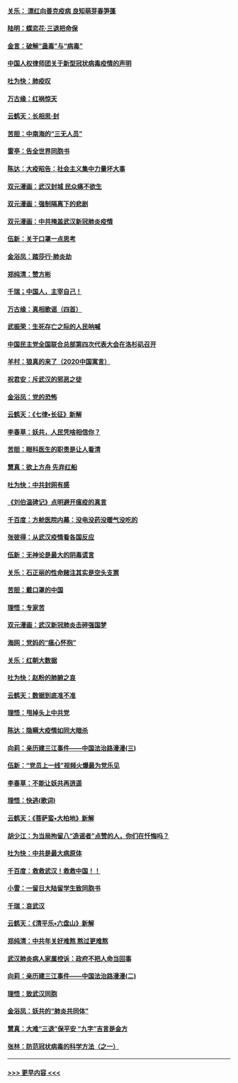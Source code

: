 #### [关乐： 漂红向善克疫病 良知萌芽春笋蓬](../pages/nsc993/n11865710.md?t=02140055) 
#### [陆明：蝶恋花‧三退把命保](../pages/nsc993/n11865673.md?t=02140055) 
#### [金言：破解“蛊毒”与“病毒”](../pages/nsc993/n11864103.md?t=02140055) 
#### [中国人权律师团关于新型冠状病毒疫情的声明](../pages/nsc993/n11864249.md?t=02140055) 
#### [吐为快：肺疫叹](../pages/nsc993/n11864027.md?t=02140055) 
#### [万古缘：红祸惊天](../pages/nsc993/n11864079.md?t=02140055) 
#### [云鹤天：长相思‧封](../pages/nsc993/n11864006.md?t=02140055) 
#### [苦胆：中南海的“三无人员”](../pages/nsc993/n11862997.md?t=02140055) 
#### [雷亭：告全世界同胞书](../pages/nsc993/n11862572.md?t=02140055) 
#### [陈达：大疫昭告：社会主义集中力量坏大事](../pages/nsc993/n11859419.md?t=02140055) 
#### [双元漫画：武汉封城 民众痛不欲生](../pages/nsc993/n11859287.md?t=02140055) 
#### [双元漫画：强制隔离下的悲剧](../pages/nsc993/n11859244.md?t=02140055) 
#### [双元漫画：中共掩盖武汉新冠肺炎疫情](../pages/nsc993/n11858249.md?t=02140055) 
#### [伍新：关于口罩一点思考](../pages/nsc993/n11859195.md?t=02140055) 
#### [金浴凤：踏莎行‧肺炎劫](../pages/nsc993/n11858227.md?t=02140055) 
#### [郑纯清：赞方彬](../pages/nsc993/n11856803.md?t=02140055) 
#### [千瑞；中国人，主宰自己！](../pages/nsc993/n11856793.md?t=02140055) 
#### [万古缘：真相歌谣（四首）](../pages/nsc993/n11856263.md?t=02140055) 
#### [武振荣：生死存亡之际的人民呐喊](../pages/nsc993/n11856256.md?t=02140055) 
#### [中国民主党全国联合总部第四次代表大会在洛杉矶召开](../pages/nsc993/n11856344.md?t=02140055) 
#### [羊村：狼真的来了（2020中国寓言）](../pages/nsc993/n11856229.md?t=02140055) 
#### [祝君安：斥武汉的邪恶之徒](../pages/nsc993/n11855861.md?t=02140055) 
#### [金浴凤：党的恐怖](../pages/nsc993/n11855849.md?t=02140055) 
#### [云鹤天：《七律▪长征》新解](../pages/nsc993/n11855479.md?t=02140055) 
#### [李春草：妖共，人民凭啥相信你？](../pages/nsc993/n11855196.md?t=02140055) 
#### [苦胆：眼科医生的职责是让人看清](../pages/nsc993/n11853840.md?t=02140055) 
#### [慧真：欲上方舟 先弃红船](../pages/nsc993/n11853483.md?t=02140055) 
#### [吐为快：中共封网有感](../pages/nsc993/n11852575.md?t=02140055) 
#### [《刘伯温碑记》点明避开瘟疫的真言](../pages/nsc993/n11852128.md?t=02140055) 
#### [千百度：方舱医院内幕：没电没药没暖气没吃的](../pages/nsc993/n11850211.md?t=02140055) 
#### [张彼得：从武汉疫情看各国反应](../pages/nsc993/n11850102.md?t=02140055) 
#### [伍新：无神论是最大的阴毒谎言](../pages/nsc993/n11846129.md?t=02140055) 
#### [关乐：石正丽的性命赌注其实是空头支票](../pages/nsc993/n11846109.md?t=02140055) 
#### [苦胆：戴口罩的中国](../pages/nsc993/n11845576.md?t=02140055) 
#### [理悟：专家苦](../pages/nsc993/n11845564.md?t=02140055) 
#### [双元漫画：武汉新冠肺炎击碎强国梦](../pages/nsc993/n11843320.md?t=02140055) 
#### [海网：党妈的“瘟心怀抱”](../pages/nsc993/n11840740.md?t=02140055) 
#### [关乐：红朝大数据](../pages/nsc993/n11840675.md?t=02140055) 
#### [吐为快：赵粉的肺腑之哀](../pages/nsc993/n11840618.md?t=02140055) 
#### [云鹤天：数据到底准不准](../pages/nsc993/n11840325.md?t=02140055) 
#### [理悟：甩掉头上中共党](../pages/nsc993/n11838826.md?t=02140055) 
#### [陈达：隐瞒大疫情如同大暗杀](../pages/nsc993/n11838771.md?t=02140055) 
#### [向莉：亲历建三江事件——中国法治路漫漫(三)](../pages/nsc993/n11831825.md?t=02140055) 
#### [伍新：“党员上一线”视频火爆最为党乐见](../pages/nsc993/n11838200.md?t=02140055) 
#### [李春草：不能让妖共再逍遥](../pages/nsc993/n11838102.md?t=02140055) 
#### [理悟：快逃(歌词)](../pages/nsc993/n11838083.md?t=02140055) 
#### [云鹤天：《菩萨蛮▪大柏地》新解](../pages/nsc993/n11838059.md?t=02140055) 
#### [胡少江：为当局拘留八“造谣者”点赞的人，你们在忏悔吗？](../pages/nsc993/n11836801.md?t=02140055) 
#### [吐为快：中共是最大病原体](../pages/nsc993/n11836748.md?t=02140055) 
#### [千百度：救救武汉！救救中国！！](../pages/nsc993/n11836145.md?t=02140055) 
#### [小雪：一留日大陆留学生致同胞书](../pages/nsc993/n11834624.md?t=02140055) 
#### [千瑞：哀武汉](../pages/nsc993/n11833647.md?t=02140055) 
#### [云鹤天：《清平乐▪六盘山》新解](../pages/nsc993/n11833611.md?t=02140055) 
#### [郑纯清：中共年关好难熬 熬过更难熬](../pages/nsc993/n11833489.md?t=02140055) 
#### [武汉肺炎病人家属控诉：政府不把人命当回事](../pages/nsc993/n11833205.md?t=02140055) 
#### [向莉：亲历建三江事件——中国法治路漫漫(二)](../pages/nsc993/n11829102.md?t=02140055) 
#### [理悟：致武汉同胞](../pages/nsc993/n11831522.md?t=02140055) 
#### [金浴凤：妖共的“肺炎共同体”](../pages/nsc993/n11829448.md?t=02140055) 
#### [慧真：大难“三退”保平安 “九字”吉言是金方](../pages/nsc993/n11829501.md?t=02140055) 
#### [张林：防范冠状病毒的科学方法（之一）](../pages/nsc993/n11828618.md?t=02140055) 

----
#### [ >>> 更早内容 <<< ](../indexes/nsc993-earlier.md)
